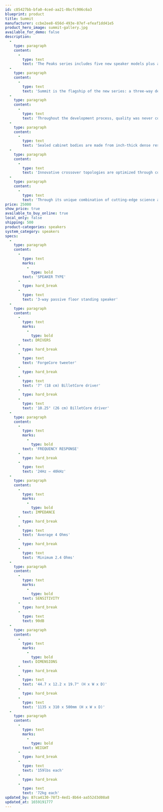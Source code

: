 ```yaml
---
id: c85427bb-bfa0-4ced-aa21-0bcfc906c6a3
blueprint: product
title: Summit
manufacturer: ccbe2ee8-656d-493e-87ef-efeaf1dd41e5
product_hero_image: summit-gallery.jpg
available_for_demo: false
description:
  -
    type: paragraph
    content:
      -
        type: text
        text: 'The Peaks series includes five new speaker models plus a powered subwoofer, each performing at a new reference level for their price point. They excel in any size room, across all genres of music, and are offered in high quality finish es to suit every style of home.'
  -
    type: paragraph
    content:
      -
        type: text
        text: 'Summit is the flagship of the new series: a three-way design offering the highest levels of performance. Effortless dynamics blend with massive sound-staging, resolution and fine detail. Full scale classical and rock music pour out of the Summit with ease. Authoritative deep bass, clarity, finesse and musicality are hallmarks of the Summit.'
  -
    type: paragraph
    content:
      -
        type: text
        text: 'Throughout the development process, quality was never compromised. Summit boasts proprietary ForgeCore tweeters and our exceptional BilletCore woofers. These are mounted in thick aluminum front baffles which are precision machined in-house to a profile guided by detailed computational modeling.'
  -
    type: paragraph
    content:
      -
        type: text
        text: 'Sealed cabinet bodies are made from inch-thick dense resin fiber, curved to exact tolerances in custom presses by experienced European workshops. They include advanced bracing and acoustic absorbers which eliminate cabinet resonances and reflections.'
  -
    type: paragraph
    content:
      -
        type: text
        text: 'Innovative crossover topologies are optimized through complex simulation and countless hours of critical listening. These designs maximize efficiency and ensure the broadest possible compatibility with amplifiers. Crossovers use the highest quality components and are hand-built on circuit boards that YG machines in-house.'
  -
    type: paragraph
    content:
      -
        type: text
        text: 'Through its unique combination of cutting-edge science and engineering, Summit represents an approach with no compromises. Everything from the drivers, cabinets and crossovers, through to the veneer, lacquer and internal cabling has been carefully selected and modeled to deliver the most accurate, most musical performance possible.'
price: 25000
show_price: true
available_to_buy_online: true
local_only: false
shipping: 500
product-categories: speakers
system_category: speakers
specs:
  -
    type: paragraph
    content:
      -
        type: text
        marks:
          -
            type: bold
        text: 'SPEAKER TYPE'
      -
        type: hard_break
      -
        type: text
        text: '3-way passive floor standing speaker'
  -
    type: paragraph
    content:
      -
        type: text
        marks:
          -
            type: bold
        text: DRIVERS
      -
        type: hard_break
      -
        type: text
        text: 'ForgeCore tweeter'
      -
        type: hard_break
      -
        type: text
        text: '7" (18 cm) BilletCore driver'
      -
        type: hard_break
      -
        type: text
        text: '10.25" (26 cm) BilletCore driver'
  -
    type: paragraph
    content:
      -
        type: text
        marks:
          -
            type: bold
        text: 'FREQUENCY RESPONSE'
      -
        type: hard_break
      -
        type: text
        text: '24Hz – 40kHz'
  -
    type: paragraph
    content:
      -
        type: text
        marks:
          -
            type: bold
        text: IMPEDANCE
      -
        type: hard_break
      -
        type: text
        text: 'Average 4 Ohms'
      -
        type: hard_break
      -
        type: text
        text: 'Minimum 2.4 Ohms'
  -
    type: paragraph
    content:
      -
        type: text
        marks:
          -
            type: bold
        text: SENSITIVITY
      -
        type: hard_break
      -
        type: text
        text: 90dB
  -
    type: paragraph
    content:
      -
        type: text
        marks:
          -
            type: bold
        text: DIMENSIONS
      -
        type: hard_break
      -
        type: text
        text: '44.7 x 12.2 x 19.7" (H x W x D)'
      -
        type: hard_break
      -
        type: text
        text: '1135 x 310 x 500mm (H x W x D)'
  -
    type: paragraph
    content:
      -
        type: text
        marks:
          -
            type: bold
        text: WEIGHT
      -
        type: hard_break
      -
        type: text
        text: '159lbs each'
      -
        type: hard_break
      -
        type: text
        text: '72kg each'
updated_by: 87ca4130-78f3-4ed1-8b64-aa552d3d08a8
updated_at: 1659191777
---
```


